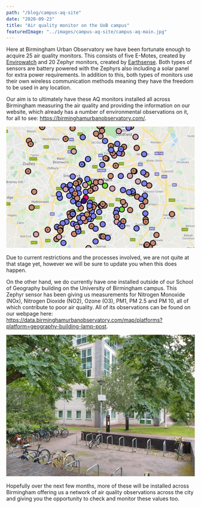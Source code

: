 ```yaml
---
path: "/blog/campus-aq-site"
date: "2020-09-23"
title: "Air quality monitor on the UoB campus"
featuredImage: "../images/campus-aq-site/campus-aq-main.jpg"
---
```


Here at Birmingham Urban Observatory we have been fortunate enough to acquire 25 air quality monitors. This consists of five E-Motes, created by [Envirowatch](http://www.envirowatch.ltd.uk/e-mote/) and 20 Zephyr monitors, created by [Earthsense](https://www.earthsense.co.uk/zephyr). Both types of sensors are battery powered with the Zephyrs also including a solar panel for extra power requirements. In addition to this, both types of monitors use their own wireless communication methods meaning they have the freedom to be used in any location. 


Our aim is to ultimately have these AQ monitors installed all across Birmingham measuring the air quality and providing the information on our website, which already has a number of environmental observations on it, for all to see: https://birminghamurbanobservatory.com/.

![Map of observations currently available on the Birmingham Urban Observatory site](../images/campus-aq-site/bham-map.JPG)

Due to current restrictions and the processes involved, we are not quite at that stage yet, however we will be sure to update you when this does happen. 

On the other hand, we do currently have one installed outside of our School of Geography building on the University of Birmingham campus. This Zephyr sensor has been giving us measurements for Nitrogen Monoxide (NOx), Nitrogen Dioxide (NO2), Ozone (O3), PM1, PM 2.5 and PM 10, all of which contribute to poor air quality. All of its observations can be found on our webpage here: https://data.birminghamurbanobservatory.com/map/platforms?platform=geography-building-lamp-post.


![Our AQ monitor outside the School of Geography building](../images/campus-aq-site/campus-aq.jpg)

Hopefully over the next few months, more of these will be installed across Birmingham offering us a network of air quality observations across the city and giving you the opportunity to check and monitor these values too.  